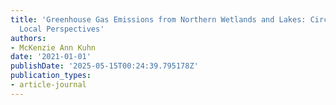 ```yaml
---
title: 'Greenhouse Gas Emissions from Northern Wetlands and Lakes: Circumpolar and
  Local Perspectives'
authors:
- McKenzie Ann Kuhn
date: '2021-01-01'
publishDate: '2025-05-15T00:24:39.795178Z'
publication_types:
- article-journal
---
```

